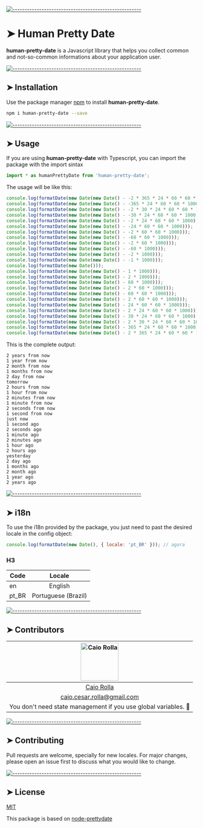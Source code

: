 <!-- ⚠️ This README has been generated from the file(s) "blueprint.md" ⚠️-->
[![-----------------------------------------------------](https://raw.githubusercontent.com/andreasbm/readme/master/assets/lines/colored.png)](#human-pretty-date)

# ➤ Human Pretty Date

**human-pretty-date** is a Javascript library that helps you collect common and not-so-common informations about your application user.


[![-----------------------------------------------------](https://raw.githubusercontent.com/andreasbm/readme/master/assets/lines/colored.png)](#installation)

## ➤ Installation

Use the package manager [npm](https://www.npmjs.com/) to install **human-pretty-date**.

```bash
npm i human-pretty-date --save
```


[![-----------------------------------------------------](https://raw.githubusercontent.com/andreasbm/readme/master/assets/lines/colored.png)](#usage)

## ➤ Usage

If you are using **human-pretty-date** with Typescript, you can import the package with the import sintax

```typescript
import * as humanPrettyDate from 'human-pretty-date';
```

The usage will be like this:

```javascript
console.log(formatDate(new Date(new Date() - -2 * 365 * 24 * 60 * 60 * 1000)));
console.log(formatDate(new Date(new Date() - -365 * 24 * 60 * 60 * 1000)));
console.log(formatDate(new Date(new Date() - -2 * 30 * 24 * 60 * 60 * 1000)));
console.log(formatDate(new Date(new Date() - -30 * 24 * 60 * 60 * 1000)));
console.log(formatDate(new Date(new Date() - -2 * 24 * 60 * 60 * 1000)));
console.log(formatDate(new Date(new Date() - -24 * 60 * 60 * 1000)));
console.log(formatDate(new Date(new Date() - -2 * 60 * 60 * 1000)));
console.log(formatDate(new Date(new Date() - -60 * 60 * 1000)));
console.log(formatDate(new Date(new Date() - -2 * 60 * 1000)));
console.log(formatDate(new Date(new Date() - -60 * 1000)));
console.log(formatDate(new Date(new Date() - -2 * 1000)));
console.log(formatDate(new Date(new Date() - -1 * 1000)));
console.log(formatDate(new Date()));
console.log(formatDate(new Date(new Date() - 1 * 1000)));
console.log(formatDate(new Date(new Date() - 2 * 1000)));
console.log(formatDate(new Date(new Date() - 60 * 1000)));
console.log(formatDate(new Date(new Date() - 2 * 60 * 1000)));
console.log(formatDate(new Date(new Date() - 60 * 60 * 1000)));
console.log(formatDate(new Date(new Date() - 2 * 60 * 60 * 1000)));
console.log(formatDate(new Date(new Date() - 24 * 60 * 60 * 1000)));
console.log(formatDate(new Date(new Date() - 2 * 24 * 60 * 60 * 1000)));
console.log(formatDate(new Date(new Date() - 30 * 24 * 60 * 60 * 1000)));
console.log(formatDate(new Date(new Date() - 2 * 30 * 24 * 60 * 60 * 1000)));
console.log(formatDate(new Date(new Date() - 365 * 24 * 60 * 60 * 1000)));
console.log(formatDate(new Date(new Date() - 2 * 365 * 24 * 60 * 60 * 1000)));
```

This is the complete output:

```
2 years from now
1 year from now
2 month from now
1 months from now
2 day from now
tomorrow
2 hours from now
1 hour from now
2 minutes from now
1 minute from now
2 seconds from now
1 second from now
just now
1 second ago
2 seconds ago
1 minute ago
2 minutes ago
1 hour ago
2 hours ago
yesterday
2 day ago
1 months ago
2 month ago
1 year ago
2 years ago
```


[![-----------------------------------------------------](https://raw.githubusercontent.com/andreasbm/readme/master/assets/lines/colored.png)](#i18n)

## ➤ i18n
To use the i18n provided by the package, you just need to past the desired locale in the config object:

```javascript
console.log(formatDate(new Date(), { locale: 'pt_BR' })); // agora
```
### H3

| Code          | Locale           
| ------------- |:-------------:
| en     | English
| pt_BR      | Portuguese (Brazil)       


[![-----------------------------------------------------](https://raw.githubusercontent.com/andreasbm/readme/master/assets/lines/colored.png)](#contributors)

## ➤ Contributors
	

| [<img alt="Caio Rolla" src="https://avatars0.githubusercontent.com/u/25801532?s=460&u=7c8427b4390269cad8de8cb27b872c5098e41ae2&v=4" width="100">](https://twitter.com/caio_rolla) |
|:--------------------------------------------------:|
| [Caio Rolla](https://twitter.com/caio_rolla)     |
| [caio.cesar.rolla@gmail.com](mailto:caio.cesar.rolla@gmail.com) |
| You don't need state management if you use global variables. :bug: |



[![-----------------------------------------------------](https://raw.githubusercontent.com/andreasbm/readme/master/assets/lines/colored.png)](#contributing)

## ➤ Contributing
Pull requests are welcome, specially for new locales. For major changes, please open an issue first to discuss what you would like to change.


[![-----------------------------------------------------](https://raw.githubusercontent.com/andreasbm/readme/master/assets/lines/colored.png)](#license)

## ➤ License
[MIT](https://choosealicense.com/licenses/mit/)

This package is based on [node-prettydate](https://github.com/netcode/node-prettydate)